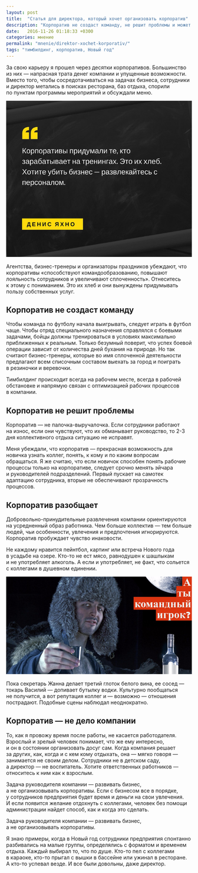 ```yaml
---
layout: post
title:  "Статья для директора, который хочет организовать корпоратив"
description: "Корпоратив не создаст команду, не решит проблемы и может разрушить отношения коллег. Занимайтесь бизнесом, сотрудники решат, как отдохнуть, самостоятельно. "
date:   2016-11-26 01:18:33 +0300
categories: мнение
permalink: "mnenie/direktor-xochet-korporativ/"
tags: "тимбилдинг, корпоратив, Новый год"
---
```


<p>За&nbsp;свою карьеру я&nbsp;прошел через десятки корпоративов. Большинство из&nbsp;них&nbsp;— напрасная трата денег компании и&nbsp;упущенные возможности. Вместо того, чтобы сосредотачиваться на&nbsp;задачах бизнеса, сотрудники и&nbsp;директор метались в&nbsp;поисках ресторана, баз отдыха, спорили по&nbsp;пунктам программы мероприятий и&nbsp;обсуждали меню.</p><!--more-->
<p><img src="/images/corp1.jpg" alt="корпоратив"></p>
<p>Агентства, бизнес-тренеры и&nbsp;организаторы праздников убеждают, что корпоративы «способствуют командообразованию, повышают лояльность сотрудников и&nbsp;увеличивают сплоченность». Отнеситесь к&nbsp;этому с&nbsp;пониманием. Это их&nbsp;хлеб и&nbsp;они вынуждены придумывать пользу собственных услуг.</p>
<h2>Корпоратив не&nbsp;создаст команду</h2>
<p>Чтобы команда по&nbsp;футболу начала выигрывать, следует играть в&nbsp;футбол чаще. Чтобы отряд специального назначения справлялся с&nbsp;боевыми задачами, бойцы должны тренироваться в&nbsp;условиях максимально приближенных к&nbsp;реальным. Только безумный поверит, что успех боевой операции зависит от&nbsp;количества дней бухания на&nbsp;природе. Но&nbsp;так считают бизнес-тренеры, которые во&nbsp;имя сплоченной деятельности предлагают всем списочным составом выехать за&nbsp;город и&nbsp;поиграть в&nbsp;резиночки и&nbsp;веревочки.</p>
<p>Тимбилдинг происходит всегда на&nbsp;рабочем месте, всегда в&nbsp;рабочей обстановке и&nbsp;напрямую связан с&nbsp;оптимизацией рабочих процессов в&nbsp;компании.</p>
<h2>Корпоратив не&nbsp;решит проблемы</h2>
<p>Корпоратив&nbsp;— не&nbsp;палочка-выручалочка. Если сотрудники работают на&nbsp;износ, если они чувствуют, что их&nbsp;обманывает руководство, то&nbsp;<nobr>2-3</nobr> дня коллективного отдыха ситуацию не&nbsp;исправят.</p>
<p>Меня убеждали, что корпоратив&nbsp;— прекрасная возможность для новичка узнать коллег, понять, к&nbsp;кому и&nbsp;по&nbsp;каким вопросам обращаться. Я&nbsp;же считаю, что если новичок способен понять рабочие процессы только на&nbsp;корпоративе, следует срочно менять эйчара и&nbsp;руководителей подразделений. Первый пускает на&nbsp;самотек адаптацию сотрудника, вторые не&nbsp;обеспечивают прозрачность процессов.</p>
<h2>Корпоратив разобщает</h2>
<p>Добровольно-принудительные развлечения компании ориентируются на&nbsp;усредненный образ работника. Чем больше коллектив&nbsp;— тем больше людей, чьи особенности, увлечения и&nbsp;предпочтения игнорируются. Корпоратив пробуждает чувство инаковости.</p>
<p>Не&nbsp;каждому нравится пейнтбол, картинг или встреча Нового года в&nbsp;усадьбе на&nbsp;озере. Кто-то не&nbsp;ест мясо, равнодушен к&nbsp;шашлыкам и&nbsp;не&nbsp;употребляет алкоголь. А&nbsp;если и&nbsp;употребляет, не&nbsp;факт, что сольется с&nbsp;коллегами в&nbsp;душевном единении.</p>
<p><img src="/images/corp2.jpg" alt="командообразование" /></p>
<p>Пока секретарь Жанна делает третий глоток белого вина, ее&nbsp;сосед&nbsp;— токарь Василий&nbsp;— допивает бутылку водки. Культурно пообщаться не&nbsp;получится, а&nbsp;вот репутация коллег и&nbsp;— возможно&nbsp;— отношения пострадают. Подобные сцены наблюдал неоднократно.</p>
<h2>Корпоратив&nbsp;— не&nbsp;дело компании</h2>
<p>То, как я&nbsp;провожу время после работы, не&nbsp;касается работодателя. Взрослый и&nbsp;зрелый человек понимает, что&nbsp;же ему интересно, и&nbsp;он&nbsp;в&nbsp;состоянии организовать досуг сам. Когда компания решает за&nbsp;других, как, когда и&nbsp;с&nbsp;кем кому отдыхать, она&nbsp;— мягко говоря&nbsp;— занимается не&nbsp;своим делом. Сотрудники не&nbsp;в&nbsp;детском саду, а&nbsp;директор&nbsp;— не&nbsp;воспитатель. Хотите ответственных работников&nbsp;— относитесь к&nbsp;ним как к&nbsp;взрослым.</p>
<p>Задача руководителя компании&nbsp;— развивать бизнес, а&nbsp;не&nbsp;организовывать корпоративы. Если с&nbsp;бизнесом все в&nbsp;порядке, у&nbsp;сотрудников предприятия будет время и&nbsp;деньги на&nbsp;свои увлечения. И&nbsp;если появится желание отдохнуть с&nbsp;коллегами, человек без помощи администрации найдет способ, как и&nbsp;когда это сделать.</p>
<div class="hip">Задача руководителя компании&nbsp;— развивать бизнес, а&nbsp;не&nbsp;организовывать корпоративы.</div>
<p>Я&nbsp;знаю примеры, когда в&nbsp;Новый год сотрудники предприятия спонтанно разбивались на&nbsp;малые группы, определялись с&nbsp;форматом и&nbsp;временем отдыха. Каждый выбирал&nbsp;то, что по&nbsp;душе. Кто-то пел с&nbsp;коллегами в&nbsp;караоке, кто-то прыгал с&nbsp;вышки в&nbsp;бассейне или ужинал в&nbsp;ресторане. А&nbsp;кто-то успевал везде. И&nbsp;все были довольны, даже директор.</p>
